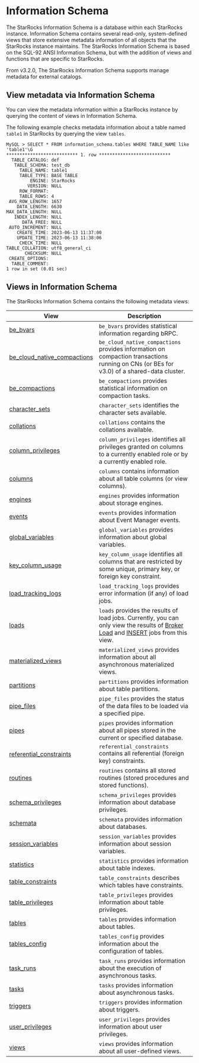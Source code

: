 ---
---

# Information Schema

The StarRocks Information Schema is a database within each StarRocks instance. Information Schema contains several read-only, system-defined views that store extensive metadata information of all objects that the StarRocks instance maintains. The StarRocks Information Schema is based on the SQL-92 ANSI Information Schema, but with the addition of views and functions that are specific to StarRocks.

From v3.2.0, The StarRocks Information Schema supports manage metadata for external catalogs.

## View metadata via Information Schema

You can view the metadata information within a StarRocks instance by querying the content of views in Information Schema.

The following example checks metadata information about a table named `table1` in StarRocks by querying the view `tables`.

```Plain
MySQL > SELECT * FROM information_schema.tables WHERE TABLE_NAME like 'table1'\G
*************************** 1. row ***************************
  TABLE_CATALOG: def
   TABLE_SCHEMA: test_db
     TABLE_NAME: table1
     TABLE_TYPE: BASE TABLE
         ENGINE: StarRocks
        VERSION: NULL
     ROW_FORMAT: 
     TABLE_ROWS: 4
 AVG_ROW_LENGTH: 1657
    DATA_LENGTH: 6630
MAX_DATA_LENGTH: NULL
   INDEX_LENGTH: NULL
      DATA_FREE: NULL
 AUTO_INCREMENT: NULL
    CREATE_TIME: 2023-06-13 11:37:00
    UPDATE_TIME: 2023-06-13 11:38:06
     CHECK_TIME: NULL
TABLE_COLLATION: utf8_general_ci
       CHECKSUM: NULL
 CREATE_OPTIONS: 
  TABLE_COMMENT: 
1 row in set (0.01 sec)
```

## Views in Information Schema

The StarRocks Information Schema contains the following metadata views:

| **View**                                                    | **Description**                                              |
| ----------------------------------------------------------- | ------------------------------------------------------------ |
| [be_bvars](../information_schema/be_bvars.md)                                       | `be_bvars` provides statistical information regarding bRPC.  |
| [be_cloud_native_compactions](../information_schema/be_cloud_native_compactions.md) | `be_cloud_native_compactions` provides information on compaction transactions running on CNs (or BEs for v3.0) of a shared-data cluster. |
| [be_compactions](../information_schema/be_compactions.md)                           | `be_compactions` provides statistical information on compaction tasks. |
| [character_sets](../information_schema/character_sets.md)                           | `character_sets` identifies the character sets available.    |
| [collations](../information_schema/collations.md)                                   | `collations` contains the collations available.              |
| [column_privileges](../information_schema/column_privileges.md)                     | `column_privileges` identifies all privileges granted on columns to a currently enabled role or by a currently enabled role. |
| [columns](../information_schema/columns.md)                                         | `columns` contains information about all table columns (or view columns). |
| [engines](../information_schema/engines.md)                                         | `engines` provides information about storage engines.        |
| [events](../information_schema/events.md)                                           | `events` provides information about Event Manager events.    |
| [global_variables](../information_schema/global_variables.md)                       | `global_variables` provides information about global variables. |
| [key_column_usage](../information_schema/key_column_usage.md)                       | `key_column_usage` identifies all columns that are restricted by some unique, primary key, or foreign key constraint. |
| [load_tracking_logs](../information_schema/load_tracking_logs.md)                   | `load_tracking_logs` provides error information (if any) of load jobs. |
| [loads](../information_schema/loads.md)                                             | `loads` provides the results of load jobs. Currently, you can only view the results of [Broker Load](../../sql-reference/sql-statements/data-manipulation/BROKER_LOAD.md) and [INSERT](../../sql-reference/sql-statements/data-manipulation/INSERT.md) jobs from this view. |
| [materialized_views](../information_schema/materialized_views.md)                   | `materialized_views` provides information about all asynchronous materialized views. |
| [partitions](../information_schema/partitions.md)                                   | `partitions` provides information about table partitions.    |
| [pipe_files](../information_schema/pipe_files.md)                                   | `pipe_files` provides the status of the data files to be loaded via a specified pipe. |
| [pipes](../information_schema/pipes.md)                                             | `pipes` provides information about all pipes stored in the current or specified database. |
| [referential_constraints](../information_schema/referential_constraints.md)         | `referential_constraints` contains all referential (foreign key) constraints. |
| [routines](../information_schema/routines.md)                                       | `routines` contains all stored routines (stored procedures and stored functions). |
| [schema_privileges](../information_schema/schema_privileges.md)                     | `schema_privileges` provides information about database privileges. |
| [schemata](../information_schema/schemata.md)                                       | `schemata` provides information about databases.             |
| [session_variables](../information_schema/session_variables.md)                     | `session_variables` provides information about session variables. |
| [statistics](../information_schema/statistics.md)                                   | `statistics` provides information about table indexes.       |
| [table_constraints](../information_schema/table_constraints.md)                     | `table_constraints` describes which tables have constraints. |
| [table_privileges](../information_schema/table_privileges.md)                       | `table_privileges` provides information about table privileges. |
| [tables](../information_schema/tables.md)                                           | `tables` provides information about tables.                  |
| [tables_config](../information_schema/tables_config.md)                             | `tables_config` provides information about the configuration of tables. |
| [task_runs](../information_schema/task_runs.md)                                     | `task_runs` provides information about the execution of asynchronous tasks. |
| [tasks](../information_schema/tasks.md)                                             | `tasks` provides information about asynchronous tasks.       |
| [triggers](../information_schema/triggers.md)                                       | `triggers` provides information about triggers.              |
| [user_privileges](../information_schema/user_privileges.md)                         | `user_privileges` provides information about user privileges. |
| [views](../information_schema/views.md)                                             | `views` provides information about all user-defined views.   |

